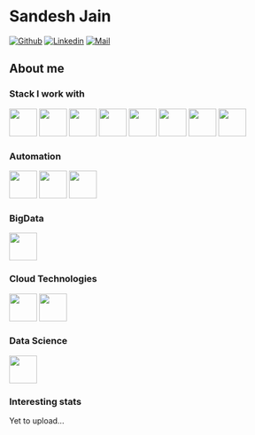 # Sandesh Jain
[![Github](https://img.shields.io/github/followers/sandesh2000?label=Follow&logo=GitHub&logoColor=%23181717&style=flat-square)](https://www.github.com/sandesh2000)
[![Linkedin](https://img.shields.io/badge/-Sandesh%20Jain-blue?style=flat-square&logo=linkedin&logoColor=white&link=https://www.linkedin.com/in/sandesh-jain-8243b3170/)](https://www.linkedin.com/in/sandesh-jain-8243b3170/)
[![Mail](https://img.shields.io/badge/-sandeshjain174@gmail.com-gray?style=flat-square&logo=gmail&logoColor=red&link=)](mailto:sandeshjain174@gmail.com)



## About me 

### Stack I work with
<code><img height="50" src="https://www.vectorlogo.zone/logos/python/python-ar21.svg"></code>
<code><img height="50" src="https://www.vectorlogo.zone/logos/pocoo_flask/pocoo_flask-ar21.svg"></code>
<code><img height="50" src="https://www.vectorlogo.zone/logos/github/github-ar21.svg"></code>
<code><img height="50" src="https://www.vectorlogo.zone/logos/gitkraken/gitkraken-ar21.svg"></code>
<code><img height="50" src="https://www.vectorlogo.zone/logos/git-scm/git-scm-ar21.svg"></code>
<code><img height="50" src="https://www.vectorlogo.zone/logos/apache/apache-official.svg"></code>
<code><img height="50" src="https://www.vectorlogo.zone/logos/centos/centos-ar21.svg"></code>
<code><img height="50" src="https://www.vectorlogo.zone/logos/linux/linux-ar21.svg"></code>

### Automation
<code><img height="50" src="https://www.vectorlogo.zone/logos/docker/docker-ar21.svg"></code>
<code><img height="50" src="https://www.vectorlogo.zone/logos/jenkins/jenkins-ar21.svg"></code>
<code><img height="50" src="https://www.vectorlogo.zone/logos/ansible/ansible-ar21.svg"></code>

### BigData
<code><img height="50" src="https://www.vectorlogo.zone/logos/apache_hadoop/apache_hadoop-ar21.svg"></code>

### Cloud Technologies
<code><img height="50" src="https://www.vectorlogo.zone/logos/amazon_aws/amazon_aws-ar21.svg"></code>
<code><img height="50" src="https://www.vectorlogo.zone/logos/terraformio/terraformio-ar21.svg"></code>

### Data Science
<code><img height="50" src="https://www.vectorlogo.zone/logos/tensorflow/tensorflow-ar21.svg"></code>

### Interesting stats
<p> Yet to upload...</p>
